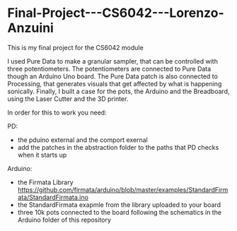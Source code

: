 # Final-Project---CS6042---Lorenzo-Anzuini

This is my final project for the CS6042 module

I used Pure Data to make a granular sampler, that can be controlled with three potentiometers. The potentiometers are connected to Pure Data though an Arduino Uno board. The Pure Data patch is also connected to Processing, that generates visuals that get affected by what is happening sonically. Finally, I built a case for the pots, the Arduino and the Breadboard, using the Laser Cutter and the 3D printer.

In order for this to work you need:

PD:
- the pduino external and the comport exernal
- add the patches in the abstraction folder to the paths that PD checks when it starts up

Arduino:
- the Firmata Library https://github.com/firmata/arduino/blob/master/examples/StandardFirmata/StandardFirmata.ino
- the StandardFirmata exapmle from the library uploaded to your board
- three 10k pots connected to the board following the schematics in the Arduino folder of this repository
